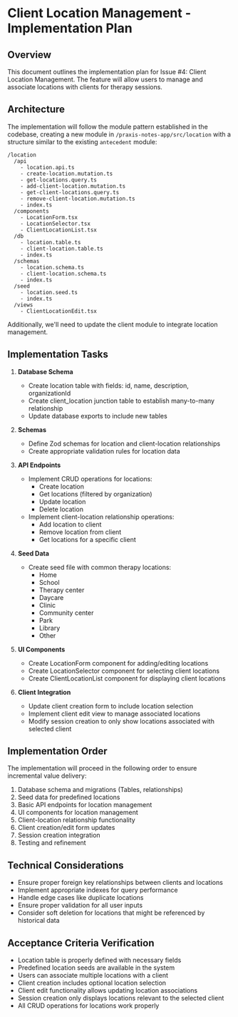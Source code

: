 # Client Location Management - Implementation Plan

## Overview

This document outlines the implementation plan for Issue #4: Client Location Management. The feature will allow users to manage and associate locations with clients for therapy sessions.

## Architecture

The implementation will follow the module pattern established in the codebase, creating a new module in `/praxis-notes-app/src/location` with a structure similar to the existing `antecedent` module:

```
/location
  /api
    - location.api.ts
    - create-location.mutation.ts
    - get-locations.query.ts
    - add-client-location.mutation.ts
    - get-client-locations.query.ts
    - remove-client-location.mutation.ts
    - index.ts
  /components
    - LocationForm.tsx
    - LocationSelector.tsx
    - ClientLocationList.tsx
  /db
    - location.table.ts
    - client-location.table.ts
    - index.ts
  /schemas
    - location.schema.ts
    - client-location.schema.ts
    - index.ts
  /seed
    - location.seed.ts
    - index.ts
  /views
    - ClientLocationEdit.tsx
```

Additionally, we'll need to update the client module to integrate location management.

## Implementation Tasks

1. **Database Schema**

    - Create location table with fields: id, name, description, organizationId
    - Create client_location junction table to establish many-to-many relationship
    - Update database exports to include new tables

2. **Schemas**

    - Define Zod schemas for location and client-location relationships
    - Create appropriate validation rules for location data

3. **API Endpoints**

    - Implement CRUD operations for locations:
        - Create location
        - Get locations (filtered by organization)
        - Update location
        - Delete location
    - Implement client-location relationship operations:
        - Add location to client
        - Remove location from client
        - Get locations for a specific client

4. **Seed Data**

    - Create seed file with common therapy locations:
        - Home
        - School
        - Therapy center
        - Daycare
        - Clinic
        - Community center
        - Park
        - Library
        - Other

5. **UI Components**

    - Create LocationForm component for adding/editing locations
    - Create LocationSelector component for selecting client locations
    - Create ClientLocationList component for displaying client locations

6. **Client Integration**

    - Update client creation form to include location selection
    - Implement client edit view to manage associated locations
    - Modify session creation to only show locations associated with selected client

## Implementation Order

The implementation will proceed in the following order to ensure incremental value delivery:

1. Database schema and migrations (Tables, relationships)
2. Seed data for predefined locations
3. Basic API endpoints for location management
4. UI components for location management
5. Client-location relationship functionality
6. Client creation/edit form updates
7. Session creation integration
8. Testing and refinement

## Technical Considerations

- Ensure proper foreign key relationships between clients and locations
- Implement appropriate indexes for query performance
- Handle edge cases like duplicate locations
- Ensure proper validation for all user inputs
- Consider soft deletion for locations that might be referenced by historical data

## Acceptance Criteria Verification

- Location table is properly defined with necessary fields
- Predefined location seeds are available in the system
- Users can associate multiple locations with a client
- Client creation includes optional location selection
- Client edit functionality allows updating location associations
- Session creation only displays locations relevant to the selected client
- All CRUD operations for locations work properly

